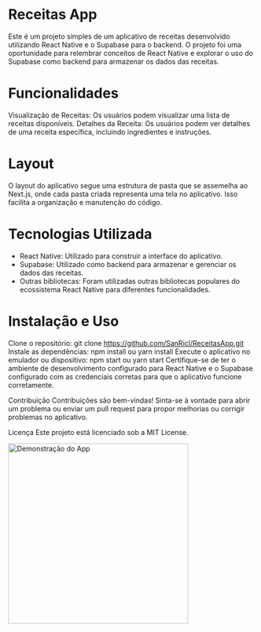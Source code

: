 # Receitas App
Este é um projeto simples de um aplicativo de receitas desenvolvido utilizando React Native e o Supabase para o backend. O projeto foi uma oportunidade para relembrar conceitos de React Native e explorar o uso do Supabase como backend para armazenar os dados das receitas.

# Funcionalidades
Visualização de Receitas: Os usuários podem visualizar uma lista de receitas disponíveis.
Detalhes da Receita: Os usuários podem ver detalhes de uma receita específica, incluindo ingredientes e instruções.

# Layout
O layout do aplicativo segue uma estrutura de pasta que se assemelha ao Next.js, onde cada pasta criada representa uma tela no aplicativo. Isso facilita a organização e manutenção do código.

# Tecnologias Utilizada
* React Native: Utilizado para construir a interface do aplicativo.
* Supabase: Utilizado como backend para armazenar e gerenciar os dados das receitas.
* Outras bibliotecas: Foram utilizadas outras bibliotecas populares do ecossistema React Native para diferentes funcionalidades.

# Instalação e Uso
Clone o repositório: git clone https://github.com/SanRicl/ReceitasApp.git
Instale as dependências: npm install ou yarn install
Execute o aplicativo no emulador ou dispositivo: npm start ou yarn start
Certifique-se de ter o ambiente de desenvolvimento configurado para React Native e o Supabase configurado com as credenciais corretas para que o aplicativo funcione corretamente.

Contribuição
Contribuições são bem-vindas! Sinta-se à vontade para abrir um problema ou enviar um pull request para propor melhorias ou corrigir problemas no aplicativo.

Licença
Este projeto está licenciado sob a MIT License.

<a href="https://ubwscaqvskcifxqhalkk.supabase.co/storage/v1/object/public/vid-example/example.mp4">
  <img src="https://ubwscaqvskcifxqhalkk.supabase.co/storage/v1/object/public/vid-example/img-example.png" alt="Demonstração do App" width="366" height="altura-desejada">
</a>